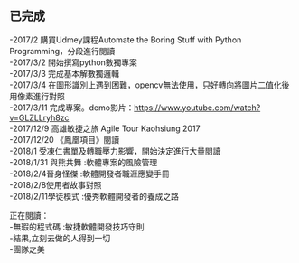 ## 已完成 ##
-2017/2     購買Udmey課程Automate the Boring Stuff with Python Programming，分段進行閱讀  
-2017/3/2   開始撰寫python數獨專案  
-2017/3/3   完成基本解數獨邏輯  
-2017/3/4   在圖形識別上遇到困難，opencv無法使用，只好轉向將圖片二值化後用像素進行對照  
-2017/3/11  完成專案。demo影片：https://www.youtube.com/watch?v=GLZLLryh8zc  
-2017/12/9  高雄敏捷之旅 Agile Tour Kaohsiung 2017  
-2017/12/20 《鳳凰項目》閱讀  
-2018/1     受凍仁書單及轉職壓力影響，開始決定進行大量閱讀  
-2018/1/31  與熊共舞 :軟體專案的風險管理  
-2018/2/4晉身怪傑 :軟體開發者職涯應變手冊  
-2018/2/8使用者故事對照  
-2018/2/11學徒模式 :優秀軟體開發者的養成之路  
  
正在閱讀：  
-無瑕的程式碼 :敏捷軟體開發技巧守則  
-結果,立刻去做的人得到一切  
-團隊之美  
